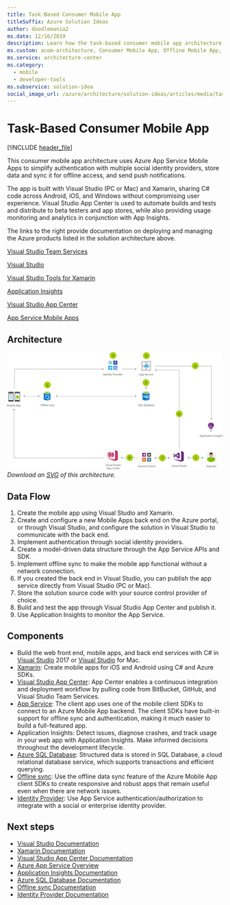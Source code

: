```yaml
---
title: Task-Based Consumer Mobile App
titleSuffix: Azure Solution Ideas
author: doodlemania2
ms.date: 12/16/2019
description: Learn how the task-based consumer mobile app architecture is created with a step-by-step flow chart that shows the integration with Azure App Service Mobile Apps, Visual Studio, and Xamarin to simplify the build process.
ms.custom: acom-architecture, Consumer Mobile App, Offline Mobile App, Mobile App Authentication, app-dev, interactive-diagram, 'https://azure.microsoft.com/solutions/architecture/task-based-consumer-mobile-app/'
ms.service: architecture-center
ms.category:
  - mobile
  - developer-tools
ms.subservice: solution-idea
social_image_url: /azure/architecture/solution-ideas/articles/media/task-based-consumer-mobile-app.png
---
```


# Task-Based Consumer Mobile App

[!INCLUDE [header_file](../../../includes/sol-idea-header.md)]

This consumer mobile app architecture uses Azure App Service Mobile Apps to simplify authentication with multiple social identity providers, store data and sync it for offline access, and send push notifications.

The app is built with Visual Studio (PC or Mac) and Xamarin, sharing C# code across Android, iOS, and Windows without compromising user experience. Visual Studio App Center is used to automate builds and tests and distribute to beta testers and app stores, while also providing usage monitoring and analytics in conjunction with App Insights.

The links to the right provide documentation on deploying and managing the Azure products listed in the solution architecture above.

[Visual Studio Team Services](https://azure.microsoft.com/services/visual-studio-team-services)

[Visual Studio](https://www.visualstudio.com/vs)

[Visual Studio Tools for Xamarin](https://www.visualstudio.com/xamarin)

[Application Insights](https://azure.microsoft.com/services/application-insights)

[Visual Studio App Center](https://www.visualstudio.com/app-center)

[App Service Mobile Apps](https://azure.microsoft.com/services/app-service/mobile)

## Architecture

![Architecture diagram](../media/task-based-consumer-mobile-app.png)
*Download an [SVG](../media/task-based-consumer-mobile-app.svg) of this architecture.*

## Data Flow

1. Create the mobile app using Visual Studio and Xamarin.
1. Create and configure a new Mobile Apps back end on the Azure portal, or through Visual Studio, and configure the solution in Visual Studio to communicate with the back end.
1. Implement authentication through social identity providers.
1. Create a model-driven data structure through the App Service APIs and SDK.
1. Implement offline sync to make the mobile app functional without a network connection.
1. If you created the back end in Visual Studio, you can publish the app service directly from Visual Studio (PC or Mac).
1. Store the solution source code with your source control provider of choice.
1. Build and test the app through Visual Studio App Center and publish it.
1. Use Application Insights to monitor the App Service.

## Components

* Build the web front end, mobile apps, and back end services with C# in [Visual Studio](https://www.visualstudio.com/vs) 2017 or [Visual Studio](https://www.visualstudio.com/vs) for Mac.
* [Xamarin](https://www.visualstudio.com/xamarin): Create mobile apps for iOS and Android using C# and Azure SDKs.
* [Visual Studio App Center](https://www.visualstudio.com/app-center): App Center enables a continuous integration and deployment workflow by pulling code from BitBucket, GitHub, and Visual Studio Team Services.
* [App Service](https://azure.microsoft.com/services/app-service): The client app uses one of the mobile client SDKs to connect to an Azure Mobile App backend. The client SDKs have built-in support for offline sync and authentication, making it much easier to build a full-featured app.
* Application Insights: Detect issues, diagnose crashes, and track usage in your web app with Application Insights. Make informed decisions throughout the development lifecycle.
* [Azure SQL Database](https://azure.microsoft.com/services/sql-database): Structured data is stored in SQL Database, a cloud relational database service, which supports transactions and efficient querying.
* [Offline sync](/azure/app-service-mobile/app-service-mobile-offline-data-sync): Use the offline data sync feature of the Azure Mobile App client SDKs to create responsive and robust apps that remain useful even when there are network issues.
* [Identity Provider](/azure/app-service/app-service-authentication-overview): Use App Service authentication/authorization to integrate with a social or enterprise identity provider.

## Next steps

* [Visual Studio Documentation](/visualstudio)
* [Xamarin Documentation](/xamarin)
* [Visual Studio App Center Documentation](/appcenter)
* [Azure App Service Overview](https://azure.microsoft.com/services/app-service)
* [Application Insights Documentation](/azure/application-insights)
* [Azure SQL Database Documentation](/azure/sql-database)
* [Offline sync Documentation](/azure/app-service-mobile/app-service-mobile-offline-data-sync)
* [Identity Provider Documentation](/azure/app-service/app-service-authentication-overview)